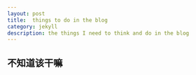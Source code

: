 ```yaml
---
layout: post
title:  things to do in the blog
category: jekyll 
description: the things I need to think and do in the blog
---
```


## 不知道该干嘛
